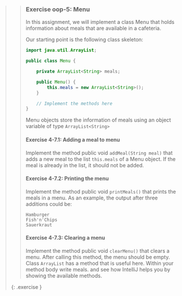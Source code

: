 >> ### Exercise oop-5: Menu
>>
>> In this assignment, we will implement a class Menu that holds information about meals that are available in a cafeteria.
>>
>> Our starting point is the following class skeleton:
>>
>>```java
>> import java.util.ArrayList;
>>
>> public class Menu {
>>
>>     private ArrayList<String> meals;
>>
>>     public Menu() {
>>         this.meals = new ArrayList<String>();
>>     }
>>
>>     // Implement the methods here
>> }
>>```
>>
>> Menu objects store the information of meals using an object variable of type `ArrayList<String>`
>>
>> #### Exercise 4-7.1: Adding a meal to menu
>>
>> Implement the method public void `addMeal(String meal)` that adds a new meal to the list `this.meals` of a Menu object. If the meal is already in the list, it should not be added.
>>
>> #### Exercise 4-7.2: Printing the menu
>>
>> Implement the method public void `printMeals()` that prints the meals in a menu. As an example, the output after three additions could be:
>>
>>```output
>> Hamburger
>> Fish'n'Chips
>> Sauerkraut
>>```
>>
>> #### Exercise 4-7.3: Clearing a menu
>>
>> Implement the method public void `clearMenu()` that clears a menu. After calling this method, the menu should be empty. Class `ArrayList` has a method that is useful here. Within your method body write meals. and see how IntelliJ helps you by showing the available methods.
>>
>>
>{: .exercise }